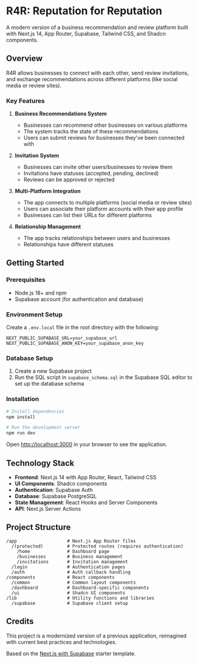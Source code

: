 # R4R: Reputation for Reputation

A modern version of a business recommendation and review platform built with Next.js 14, App Router, Supabase, Tailwind CSS, and Shadcn components.

## Overview

R4R allows businesses to connect with each other, send review invitations, and exchange recommendations across different platforms (like social media or review sites).

### Key Features

1. **Business Recommendations System**
   - Businesses can recommend other businesses on various platforms
   - The system tracks the state of these recommendations
   - Users can submit reviews for businesses they've been connected with

2. **Invitation System**
   - Businesses can invite other users/businesses to review them
   - Invitations have statuses (accepted, pending, declined)
   - Reviews can be approved or rejected

3. **Multi-Platform Integration**
   - The app connects to multiple platforms (social media or review sites)
   - Users can associate their platform accounts with their app profile
   - Businesses can list their URLs for different platforms

4. **Relationship Management**
   - The app tracks relationships between users and businesses
   - Relationships have different statuses

## Getting Started

### Prerequisites

- Node.js 18+ and npm
- Supabase account (for authentication and database)

### Environment Setup

Create a `.env.local` file in the root directory with the following:

```
NEXT_PUBLIC_SUPABASE_URL=your_supabase_url
NEXT_PUBLIC_SUPABASE_ANON_KEY=your_supabase_anon_key
```

### Database Setup

1. Create a new Supabase project
2. Run the SQL script in `supabase_schema.sql` in the Supabase SQL editor to set up the database schema

### Installation

```bash
# Install dependencies
npm install

# Run the development server
npm run dev
```

Open [http://localhost:3000](http://localhost:3000) in your browser to see the application.

## Technology Stack

- **Frontend**: Next.js 14 with App Router, React, Tailwind CSS
- **UI Components**: Shadcn components
- **Authentication**: Supabase Auth
- **Database**: Supabase PostgreSQL
- **State Management**: React Hooks and Server Components
- **API**: Next.js Server Actions

## Project Structure

```
/app                   # Next.js App Router files
  /(protected)         # Protected routes (requires authentication)
    /home              # Dashboard page
    /businesses        # Business management
    /invitations       # Invitation management
  /login               # Authentication pages
  /auth                # Auth callback handling
/components            # React components
  /common              # Common layout components
  /dashboard           # Dashboard-specific components
  /ui                  # Shadcn UI components
/lib                   # Utility functions and libraries
  /supabase            # Supabase client setup
```

## Credits

This project is a modernized version of a previous application, reimagined with current best practices and technologies.

Based on the [Next.js with Supabase](https://github.com/vercel/next.js/tree/canary/examples/with-supabase) starter template.
